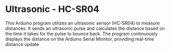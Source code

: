 # Ultrasonic - HC-SR04
This Arduino program utilizes an ultrasonic sensor (HC-SR04) to measure distances. It sends an ultrasonic pulse and calculates the distance based on the time it takes for the pulse to bounce back. The program continuously displays the distance on the Arduino Serial Monitor, providing real-time distance update

